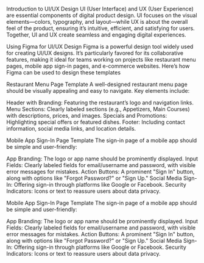Introduction to UI/UX Design
UI (User Interface) and UX (User Experience) are essential components of digital product design. UI focuses on the visual elements—colors, typography, and layout—while UX is about the overall feel of the product, ensuring it’s intuitive, efficient, and satisfying for users. Together, UI and UX create seamless and engaging digital experiences.

Using Figma for UI/UX Design
Figma is a powerful design tool widely used for creating UI/UX designs. It’s particularly favored for its collaborative features, making it ideal for teams working on projects like restaurant menu pages, mobile app sign-in pages, and e-commerce websites. Here’s how Figma can be used to design these templates

Restaurant Menu Page Template
A well-designed restaurant menu page should be visually appealing and easy to navigate. Key elements include:

Header with Branding: Featuring the restaurant’s logo and navigation links.
Menu Sections: Clearly labeled sections (e.g., Appetizers, Main Courses) with descriptions, prices, and images.
Specials and Promotions: Highlighting special offers or featured dishes.
Footer: Including contact information, social media links, and location details.

Mobile App Sign-In Page Template
The sign-in page of a mobile app should be simple and user-friendly:

App Branding: The logo or app name should be prominently displayed.
Input Fields: Clearly labeled fields for email/username and password, with visible error messages for mistakes.
Action Buttons: A prominent "Sign In" button, along with options like "Forgot Password?" or "Sign Up."
Social Media Sign-In: Offering sign-in through platforms like Google or Facebook.
Security Indicators: Icons or text to reassure users about data privacy.

Mobile App Sign-In Page Template
The sign-in page of a mobile app should be simple and user-friendly:

App Branding: The logo or app name should be prominently displayed.
Input Fields: Clearly labeled fields for email/username and password, with visible error messages for mistakes.
Action Buttons: A prominent "Sign In" button, along with options like "Forgot Password?" or "Sign Up."
Social Media Sign-In: Offering sign-in through platforms like Google or Facebook.
Security Indicators: Icons or text to reassure users about data privacy.
